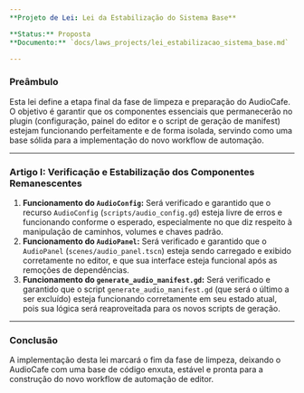 ```yaml
---
**Projeto de Lei: Lei da Estabilização do Sistema Base**

**Status:** Proposta
**Documento:** `docs/laws_projects/lei_estabilizacao_sistema_base.md`

---
```


### **Preâmbulo**

Esta lei define a etapa final da fase de limpeza e preparação do AudioCafe. O objetivo é garantir que os componentes essenciais que permanecerão no plugin (configuração, painel do editor e o script de geração de manifest) estejam funcionando perfeitamente e de forma isolada, servindo como uma base sólida para a implementação do novo workflow de automação.

---

### **Artigo I: Verificação e Estabilização dos Componentes Remanescentes**

1.  **Funcionamento do `AudioConfig`:** Será verificado e garantido que o recurso `AudioConfig` (`scripts/audio_config.gd`) esteja livre de erros e funcionando conforme o esperado, especialmente no que diz respeito à manipulação de caminhos, volumes e chaves padrão.
2.  **Funcionamento do `AudioPanel`:** Será verificado e garantido que o `AudioPanel` (`scenes/audio_panel.tscn`) esteja sendo carregado e exibido corretamente no editor, e que sua interface esteja funcional após as remoções de dependências.
3.  **Funcionamento do `generate_audio_manifest.gd`:** Será verificado e garantido que o script `generate_audio_manifest.gd` (que será o último a ser excluído) esteja funcionando corretamente em seu estado atual, pois sua lógica será reaproveitada para os novos scripts de geração.

---

### **Conclusão**

A implementação desta lei marcará o fim da fase de limpeza, deixando o AudioCafe com uma base de código enxuta, estável e pronta para a construção do novo workflow de automação de editor.
